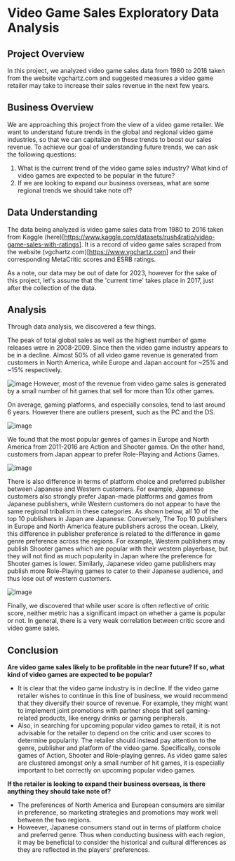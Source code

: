 # Video Game Sales Exploratory Data Analysis

## Project Overview
In this project, we analyzed video game sales data from 1980 to 2016 taken from the website vgchartz.com and suggested measures a video game retailer may take to increase their sales revenue in the next few years. 

## Business Overview
We are approaching this project from the view of a video game retailer. We want to understand future trends in the global and regional video game industries, so that we can capitalize on these trends to boost our sales revenue. 
To achieve our goal of understanding future trends, we can ask the following questions:
1. What is the current trend of the video game sales industry? What kind of video games are expected to be popular in the future?
2. If we are looking to expand our business overseas, what are some regional trends we should take note of?

## Data Understanding
The data being analyzed is video game sales data from 1980 to 2016 taken from Kaggle (here)[https://www.kaggle.com/datasets/rush4ratio/video-game-sales-with-ratings]. It is a record of video game sales scraped from the website (vgchartz.com)[https://www.vgchartz.com] and their corresponding MetaCritic scores and ESRB ratings.

As a note, our data may be out of date for 2023, however for the sake of this project, let's assume that the 'current time' takes place in 2017, just after the collection of the data.

## Analysis
Through data analysis, we discovered a few things.

The peak of total global sales as well as the highest number of game releases were in 2008-2009. Since then the video game industry appears to be in a decline. Almost 50% of all video game revenue is generated from customers in North America, while Europe and Japan account for ~25% and ~15% respectively.

![image](https://github.com/kuehbiko/01-Portfolio-Projects/assets/88494428/16e7e498-a4fc-4c48-9555-80944935604c)
However, most of the revenue from video game sales is generated by a small number of hit games that sell for more than 10x other games.

On average, gaming platforms, and especially consoles, tend to last around 6 years. However there are outliers present, such as the PC and the DS.

![image](https://github.com/kuehbiko/01-Portfolio-Projects/assets/88494428/6afeac3a-1c36-4f2d-9dff-661d392d8607)


We found that the most popular genres of games in Europe and North America from 2011-2016 are Action and Shooter games. On the other hand, customers from Japan appear to prefer Role-Playing and Actions Games. 

![image](https://github.com/kuehbiko/01-Portfolio-Projects/assets/88494428/aa873cdc-31f1-433f-8a04-2bada6b06122)

There is also difference in terms of platform choice and preferred publisher between Japanese and Western customers. For example, Japanese customers also strongly prefer Japan-made platforms and games from Japanese publishers, while Western customers do not appear to have the same regional tribalism in these categories. As shown below, all 10 of the top 10 publishers in Japan are Japanese. Conversely, The Top 10 publishers in Europe and North America feature publishers across the ocean. Likely, this difference in publisher preference is related to the difference in game genre preference across the regions. For example, Western publishers may publish Shooter games which are popular with their western playerbase, but they will not find as much popularity in Japan where the preference for Shooter games is lower. Similarly, Japanese video game publishers may publish more Role-Playing games to cater to their Japanese audience, and thus lose out of western customers.

![image](https://github.com/kuehbiko/01-Portfolio-Projects/assets/88494428/31bf3752-d0ed-4d6c-b23a-b6be8c769d44)

Finally, we discovered that while user score is often reflective of critic score, neither metric has a significant impact on whether a game is popular or not. In general, there is a very weak correlation between critic score and video game sales. 

## Conclusion
**Are video game sales likely to be profitable in the near future? If so, what kind of video games are expected to be popular?**
- It is clear that the video game industry is in decline. If the video game retailer wishes to continue in this line of business, we would recommend that they diversify their source of revenue. For example, they might want to implement joint promotions with partner shops that sell gaming-related products, like energy drinks or gaming peripherals.
- Also, in searching for upcoming popular video games to retail, it is not advisable for the retailer to depend on the critic and user scores to determine popularity. The retailer should instead pay attention to the genre, publisher and platform of the video game. Specifically, console games of Action, Shooter and Role-playing genres. As video game sales are clustered amongst only a small number of hit games, it is especially important to bet correctly on upcoming popular video games.

**If the retailer is looking to expand their business overseas, is there anything they should take note of?**
- The preferences of North America and European consumers are similar in preference, so marketing strategies and promotions may work well between the two regions.
- Howeever, Japanese consumers stand out in terms of platform choice and preferred genre. Thus when conducting business with each region, it may be beneficial to consider the historical and cultural differences as they are reflected in the players' preferences.
